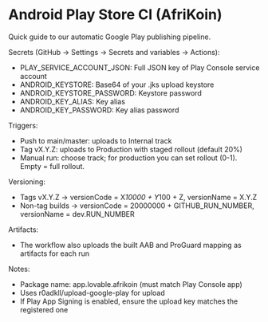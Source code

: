 # Android Play Store CI (AfriKoin)

Quick guide to our automatic Google Play publishing pipeline.

Secrets (GitHub → Settings → Secrets and variables → Actions):
- PLAY_SERVICE_ACCOUNT_JSON: Full JSON key of Play Console service account
- ANDROID_KEYSTORE: Base64 of your .jks upload keystore
- ANDROID_KEYSTORE_PASSWORD: Keystore password
- ANDROID_KEY_ALIAS: Key alias
- ANDROID_KEY_PASSWORD: Key alias password

Triggers:
- Push to main/master: uploads to Internal track
- Tag vX.Y.Z: uploads to Production with staged rollout (default 20%)
- Manual run: choose track; for production you can set rollout (0-1). Empty = full rollout.

Versioning:
- Tags vX.Y.Z → versionCode = X*10000 + Y*100 + Z, versionName = X.Y.Z
- Non-tag builds → versionCode = 20000000 + GITHUB_RUN_NUMBER, versionName = dev.RUN_NUMBER

Artifacts:
- The workflow also uploads the built AAB and ProGuard mapping as artifacts for each run

Notes:
- Package name: app.lovable.afrikoin (must match Play Console app)
- Uses r0adkll/upload-google-play for upload
- If Play App Signing is enabled, ensure the upload key matches the registered one
